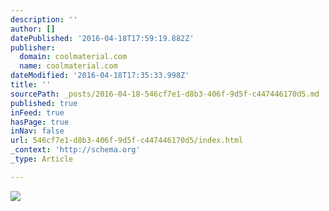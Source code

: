 ```yaml
---
description: ''
author: []
datePublished: '2016-04-18T17:59:19.882Z'
publisher:
  domain: coolmaterial.com
  name: coolmaterial.com
dateModified: '2016-04-18T17:35:33.998Z'
title: ''
sourcePath: _posts/2016-04-18-546cf7e1-d8b3-406f-9d5f-c447446170d5.md
published: true
inFeed: true
hasPage: true
inNav: false
url: 546cf7e1-d8b3-406f-9d5f-c447446170d5/index.html
_context: 'http://schema.org'
_type: Article

---
```

![](http://coolmaterial.wpengine.netdna-cdn.com/wp-content/uploads/2012/05/1966-Lamborghini-Miura.jpg)